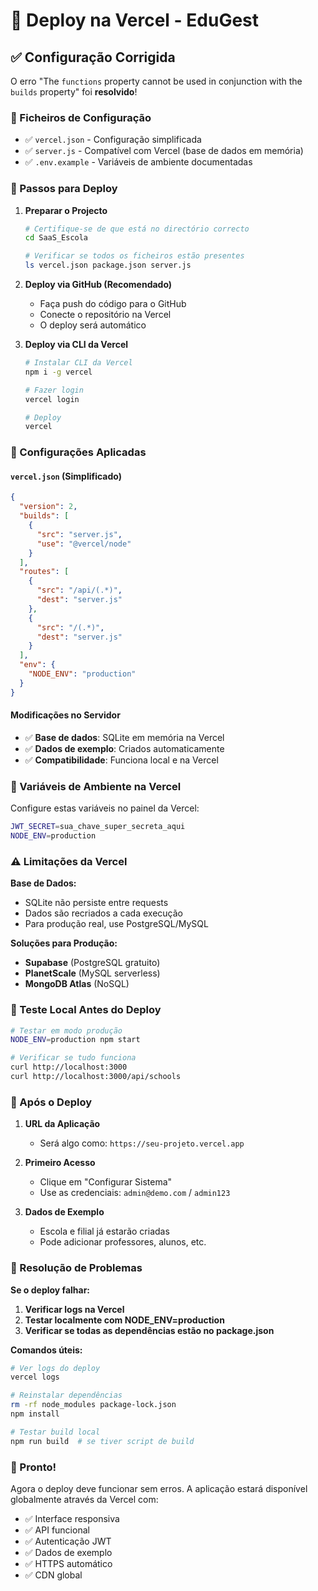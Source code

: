 # 🚀 Deploy na Vercel - EduGest

## ✅ Configuração Corrigida

O erro "The `functions` property cannot be used in conjunction with the `builds` property" foi **resolvido**!

### 📁 Ficheiros de Configuração

- ✅ `vercel.json` - Configuração simplificada
- ✅ `server.js` - Compatível com Vercel (base de dados em memória)
- ✅ `.env.example` - Variáveis de ambiente documentadas

### 🔧 Passos para Deploy

1. **Preparar o Projecto**
   ```bash
   # Certifique-se de que está no directório correcto
   cd SaaS_Escola
   
   # Verificar se todos os ficheiros estão presentes
   ls vercel.json package.json server.js
   ```

2. **Deploy via GitHub (Recomendado)**
   - Faça push do código para o GitHub
   - Conecte o repositório na Vercel
   - O deploy será automático

3. **Deploy via CLI da Vercel**
   ```bash
   # Instalar CLI da Vercel
   npm i -g vercel
   
   # Fazer login
   vercel login
   
   # Deploy
   vercel
   ```

### 🎯 Configurações Aplicadas

#### `vercel.json` (Simplificado)
```json
{
  "version": 2,
  "builds": [
    {
      "src": "server.js",
      "use": "@vercel/node"
    }
  ],
  "routes": [
    {
      "src": "/api/(.*)",
      "dest": "server.js"
    },
    {
      "src": "/(.*)",
      "dest": "server.js"
    }
  ],
  "env": {
    "NODE_ENV": "production"
  }
}
```

#### Modificações no Servidor
- ✅ **Base de dados**: SQLite em memória na Vercel
- ✅ **Dados de exemplo**: Criados automaticamente
- ✅ **Compatibilidade**: Funciona local e na Vercel

### 🔐 Variáveis de Ambiente na Vercel

Configure estas variáveis no painel da Vercel:

```bash
JWT_SECRET=sua_chave_super_secreta_aqui
NODE_ENV=production
```

### ⚠️ Limitações da Vercel

**Base de Dados:**
- SQLite não persiste entre requests
- Dados são recriados a cada execução
- Para produção real, use PostgreSQL/MySQL

**Soluções para Produção:**
- **Supabase** (PostgreSQL gratuito)
- **PlanetScale** (MySQL serverless)
- **MongoDB Atlas** (NoSQL)

### 🧪 Teste Local Antes do Deploy

```bash
# Testar em modo produção
NODE_ENV=production npm start

# Verificar se tudo funciona
curl http://localhost:3000
curl http://localhost:3000/api/schools
```

### 🚀 Após o Deploy

1. **URL da Aplicação**
   - Será algo como: `https://seu-projeto.vercel.app`

2. **Primeiro Acesso**
   - Clique em "Configurar Sistema"
   - Use as credenciais: `admin@demo.com` / `admin123`

3. **Dados de Exemplo**
   - Escola e filial já estarão criadas
   - Pode adicionar professores, alunos, etc.

### 🔧 Resolução de Problemas

**Se o deploy falhar:**

1. **Verificar logs na Vercel**
2. **Testar localmente com NODE_ENV=production**
3. **Verificar se todas as dependências estão no package.json**

**Comandos úteis:**
```bash
# Ver logs do deploy
vercel logs

# Reinstalar dependências
rm -rf node_modules package-lock.json
npm install

# Testar build local
npm run build  # se tiver script de build
```

### 🎉 Pronto!

Agora o deploy deve funcionar sem erros. A aplicação estará disponível globalmente através da Vercel com:

- ✅ Interface responsiva
- ✅ API funcional  
- ✅ Autenticação JWT
- ✅ Dados de exemplo
- ✅ HTTPS automático
- ✅ CDN global